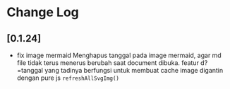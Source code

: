 # Change Log

 
## [0.1.24]

- fix image mermaid
    Menghapus tanggal pada image mermaid, agar md file tidak terus menerus berubah saat document dibuka.
    featur d?=tanggal yang tadinya berfungsi untuk membuat cache image digantin dengan pure js `refreshAllSvgImg()`

